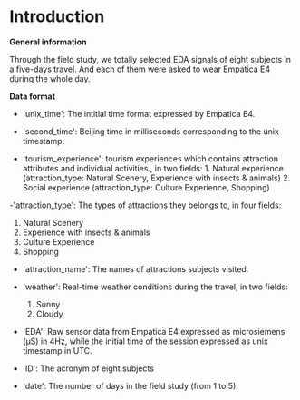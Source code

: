 Introduction
====

**General information**

Through the field study, we totally selected EDA signals of eight subjects in a five-days travel. And each of them were asked to wear Empatica E4 during the whole day.

**Data format**

- 'unix_time': The intitial time format expressed by Empatica E4.

- 'second_time': Beijing time in milliseconds corresponding to the unix timestamp.

- 'tourism_experience':  tourism experiences which contains attraction attributes and individual activities., in two fields:
			1. Natural experience (attraction_type: Natural Scenery, Experience with insects & animals)
			2. Social experience (attraction_type: Culture Experience, Shopping)
											 
-'attraction_type': The types of attractions they belongs to, in four fields:
  1. Natural Scenery
  2. Experience with insects & animals
  3. Culture Experience
  4. Shopping

- 'attraction_name': The names of attractions subjects visited.

- 'weather': Real-time weather conditions during the travel, in two fields:
  1. Sunny
  2. Cloudy

- 'EDA': Raw sensor data from Empatica E4 expressed as microsiemens (μS) in 4Hz, while the initial time of the session  expressed as unix timestamp in UTC.

- 'ID': The acronym of eight subjects

- 'date': The number of days in the field study (from 1 to 5).
